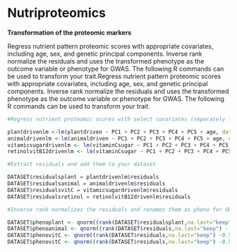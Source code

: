 # Nutriproteomics

**Transformation of the proteomic markers**

Regress nutrient pattern proteomic scores with appropriate covariates, including age, sex, and genetic principal components. Inverse rank normalize the residuals and uses the transformed phenotype as the outcome variable or phenotype for  GWAS. The following R commands can be used to transform your trait.Regress nutrient pattern proteomic scores with appropriate covariates, including age, sex, and genetic principal components. Inverse rank normalize the residuals and uses the transformed phenotype as the outcome variable or phenotype for  GWAS. The following R commands can be used to transform your trait.

```R
#Regress nutrient proteomic scores with select covariates (separately for the four nutrient pattern proteomic score)

plantdrivenlm <-lm(plantdriven ~ PC1 + PC2 + PC3 + PC4 + PC5 + age, data=DATASET)
animaldrivenlm <-lm(animaldriven ~ PC1 + PC2 + PC3 + PC4 + PC5 + age, data=DATASET)
vitamicsugardrivenlm <- lm(vitaminCsugar ~ PC1 + PC2 + PC3 + PC4 + PC5 + age +sex,data=DATASET)
retinolvitB12drivenlm <- lm(vitaminCsugar ~ PC1 + PC2 + PC3 + PC4 + PC5 + age +sex,data=DATASET)

#Extract residuals and add them to your dataset

DATASET$residualsplant = plantdrivenlm$residuals
DATASET$residualsanimal = animaldrivenlm$residuals
DATASET$residualsvitC = vitamicsugardrivenlm$residuals
DATASET$residualsretinol = retinolvitB12drivenlm$residuals

#Inverse rank normalizes the residuals and renames them as pheno for GWAS analysis

DATASET$phenoplant <- qnorm((rank(DATASET$residualsplant,na.last="keep") -0.5)/sum(!is.na(DATASET$residualsplant)))
DATASET$phenoanimal <- qnorm((rank(DATASET$residuals,na.last="keep") - 0.5)/sum(!is.na(DATASET$residuals)))
DATASET$phenovitC <- qnorm((rank(DATASET$residuals,na.last="keep") -0.5)/sum(!is.na(DATASET$residuals)))
DATASET$phenovitC <- qnorm((rank(DATASET$residuals,na.last="keep") -0.5)/sum(!is.na(DATASET$residuals)))
